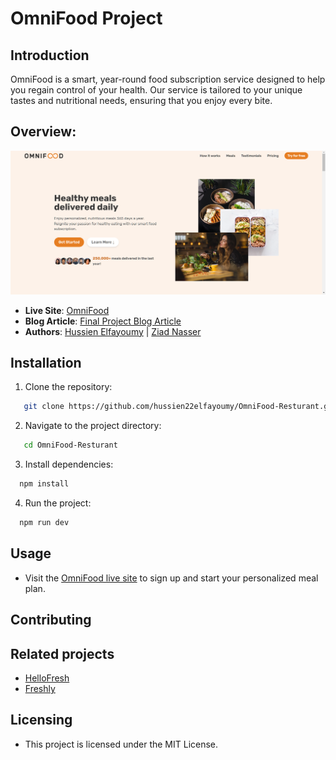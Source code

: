 # OmniFood Project

## Introduction

OmniFood is a smart, year-round food subscription service designed to help you regain control of your health. Our service is tailored to your unique tastes and nutritional needs, ensuring that you enjoy every bite.

## Overview:

![Website](./src/assets/img/website-img.png)

- **Live Site**: [OmniFood](https://omnifood-resturant-alx.netlify.app/)
- **Blog Article**: [Final Project Blog Article](https://your-blog-link.com)
- **Authors**: [Hussien Elfayoumy](hwww.linkedin.com/in/hussien-elfayoumy-551721270) | [Ziad Nasser](https://www.linkedin.com/in/ziadnasser20/)

## Installation

1. Clone the repository:

```bash
   git clone https://github.com/hussien22elfayoumy/OmniFood-Resturant.git
```

2. Navigate to the project directory:

```bash
   cd OmniFood-Resturant
```

3. Install dependencies:

```bash
  npm install
```

4. Run the project:

```bash
  npm run dev
```

## Usage

- Visit the [OmniFood live site](https://omnifood-resturant-alx.netlify.app/) to sign up and start your personalized meal plan.

## Contributing

## Related projects

- [HelloFresh](https://www.hellofresh.com)
- [Freshly](https://www.freshly.com)

## Licensing

- This project is licensed under the MIT License.
